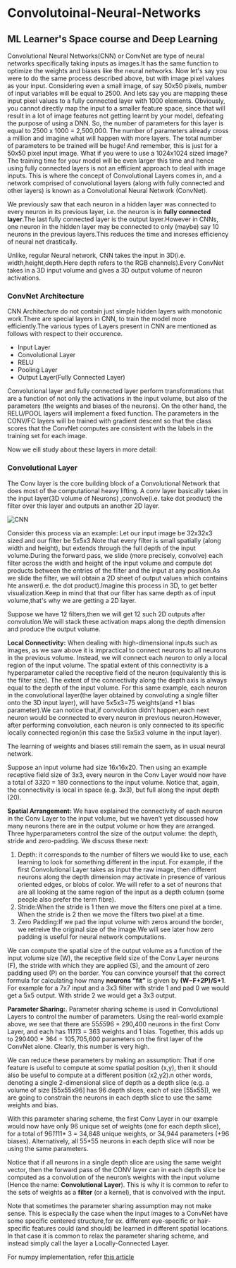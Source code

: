 # Convolutoinal-Neural-Networks
## ML Learner's Space course and Deep Learning

Convolutional Neural Networks(CNN) or ConvNet are type of neural networks specifically taking inputs as images.It has the same function to optimize the weights and biases like the neural networks.
Now let's say you were to do the same process described above, but with image pixel values as your input. Considering even a small image, of say 50x50 pixels, number of input variables will be equal to 2500. And lets say you are mapping these input pixel values to a fully connected layer with 1000 elements. Obviously, you cannot directly map the input to a smaller feature space, since that will result in a lot of image features not getting learnt by your model, defeating the purpose of using a DNN. So, the number of parameters for this layer is equal to 2500 x 1000 = 2,500,000. The number of parameters already cross a million and imagine what will happen with more layers. The total number of parameters to be trained will be huge! And remember, this is just for a 50x50 pixel input image. What if you were to use a 1024x1024 sized image? The training time for your model will be even larger this time and hence using fully connected layers is not an efficient approach to deal with image inputs.
This is where the concept of Convolutional Layers comes in, and a network comprised of convolutional layers (along with fully connected and other layers) is known as a Convolutional Neural Network (ConvNet).

We previously saw that each neuron in a hidden layer was connected to every neuron in its previous layer, i.e. the neuron is in **fully connected layer**.The last fully connected layer is the output layer.However in CNNs, one neuron in the hidden layer may be connected to only (maybe) say 10 neurons in the previous layers.This reduces the time and increses efficiency of neural net drastically.

Unlike, regular Neural network, CNN takes the input in 3D(i.e. width,height,depth.Here depth refers to the RGB channels).Every ConvNet takes in a 3D input volume and gives a 3D output volume of neuron activations.

### ConvNet Architecture
CNN Architecture do not contain just simple hidden layers with monotonic work.There are special layers in CNN, to train the model more efficiently.The various types of Layers present in CNN are mentioned as follows with respect to their occurence.
- Input Layer
- Convolutional Layer
- RELU
- Pooling Layer
- Output Layer(Fully Connected Layer)

Convolutional layer and fully connected layer perform transformations that are a function of not only the activations in the input volume, but also of the parameters (the weights and biases of the neurons). On the other hand, the RELU/POOL layers will implement a fixed function. The parameters in the CONV/FC layers will be trained with gradient descent so that the class scores that the ConvNet computes are consistent with the labels in the training set for each image.

Now we eill study about these layers in more detail:

### Convolutional Layer
The Conv layer is the core building block of a Convolutional Network that does most of the computational heavy lifting.
A conv layer basically takes in the input layer(3D volume of Neurons) ,convolve(i.e. take dot product) the filter over this layer and outputs an another 2D layer.

![CNN](https://miro.medium.com/max/1200/1*UN1oMSV2qWdDzjoZILKCRg.png)

Consider this process via an example:
Let our input image be 32x32x3 sized and our filter be 5x5x3.Note that every filter is small spatially (along width and height), but extends through the full depth of the input volume.During the forward pass, we slide (more precisely, convolve) each filter across the width and height of the input volume and compute dot products between the entries of the filter and the input at any position.As we slide the filter, we will obtain a 2D sheet of output values which contains hte answer(i.e. the dot product).Imagine this process in 3D, to get better visualization.Keep in mind that that our filter has same depth as of input volume,that's why we are getting a 2D layer.

Suppose we have 12 filters,then we will get 12 such 2D outputs after convolution.We will stack these activation maps along the depth dimension and produce the output volume.

**Local Connectivity:** When dealing with high-dimensional inputs such as images, as we saw above it is impractical to connect neurons to all neurons in the previous volume. Instead, we will connect each neuron to only a local region of the input volume. The spatial extent of this connectivity is a hyperparameter called the receptive field of the neuron (equivalently this is the filter size). The extent of the connectivity along the depth axis is always equal to the depth of the input volume.
For this same example, each neuron in the convolutional layer(the layer obtained by convoluting a single filter onto the 3D input layer), will have 5x5x3=75 weights(and +1 bias parameter).We can notice that,if convolution didn't happen,each next neuron would be connected to every neuron in previous neuron.However, after performing convolution, each neuron is only connected to its specific locally connected region(in this case the 5x5x3 volume in the input layer).

The learning of weights and biases still remain the saem, as in usual neural network.

Suppose an input volume had size 16x16x20. Then using an example receptive field size of 3x3, every neuron in the Conv Layer would now have a total of 3*3*20 = 180 connections to the input volume. Notice that, again, the connectivity is local in space (e.g. 3x3), but full along the input depth (20).

**Spatial Arrangement:** We have explained the connectivity of each neuron in the Conv Layer to the input volume, but we haven’t yet discussed how many neurons there are in the output volume or how they are arranged. Three hyperparameters control the size of the output volume: the depth, stride and zero-padding. We discuss these next:

1. Depth: it corresponds to the number of filters we would like to use, each learning to look for something different in the input. For example, if the first Convolutional Layer takes as input the raw image, then different neurons along the depth dimension may activate in presence of various oriented edges, or blobs of color. We will refer to a set of neurons that are all looking at the same region of the input as a depth column (some people also prefer the term fibre).
2. Stride:When the stride is 1 then we move the filters one pixel at a time. When the stride is 2 then we move the filters two pixel at a time.
3. Zero Padding:If we pad the input volume with zeros around the border, we retreive the original size of the image.We will see later how zero padding is useful for neural network computations.

We can compute the spatial size of the output volume as a function of the input volume size (W), the receptive field size of the Conv Layer neurons (F), the stride with which they are applied (S), and the amount of zero padding used (P) on the border. You can convince yourself that the correct formula for calculating how many **neurons “fit”** is given by **(W−F+2P)/S+1**. For example for a 7x7 input and a 3x3 filter with stride 1 and pad 0 we would get a 5x5 output. With stride 2 we would get a 3x3 output.

**Parameter Sharing:**. Parameter sharing scheme is used in Convolutional Layers to control the number of parameters. Using the real-world example above, we see that there are 55*55*96 = 290,400 neurons in the first Conv Layer, and each has 11*11*3 = 363 weights and 1 bias. Together, this adds up to 290400 * 364 = 105,705,600 parameters on the first layer of the ConvNet alone. Clearly, this number is very high.

We can reduce these parameters by making an assumption: That if one feature is useful to compute at some spatial position (x,y), then it should also be useful to compute at a different position (x2,y2).n other words, denoting a single 2-dimensional slice of depth as a depth slice (e.g. a volume of size [55x55x96] has 96 depth slices, each of size [55x55]), we are going to constrain the neurons in each depth slice to use the same weights and bias.

With this parameter sharing scheme, the first Conv Layer in our example would now have only 96 unique set of weights (one for each depth slice), for a total of 96*11*11* 3 = 34,848 unique weights, or 34,944 parameters (+96 biases). Alternatively, all 55*55 neurons in each depth slice will now be using the same parameters.

Notice that if all neurons in a single depth slice are using the same weight vector, then the forward pass of the CONV layer can in each depth slice be computed as a convolution of the neuron’s weights with the input volume (Hence the name: **Convolutional Layer**). This is why it is common to refer to the sets of weights as a **filter** (or a kernel), that is convolved with the input.

Note that sometimes the parameter sharing assumption may not make sense. This is especially the case when the input images to a ConvNet have some specific centered structure,for ex. different eye-specific or hair-specific features could (and should) be learned in different spatial locations. In that case it is common to relax the parameter sharing scheme, and instead simply call the layer a Locally-Connected Layer.

For numpy implementation, refer [this article](https://cs231n.github.io/convolutional-networks/#conv)
